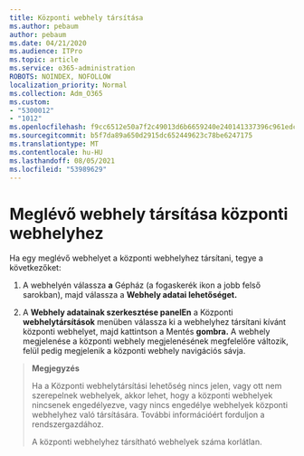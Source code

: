 ```yaml
---
title: Központi webhely társítása
ms.author: pebaum
author: pebaum
ms.date: 04/21/2020
ms.audience: ITPro
ms.topic: article
ms.service: o365-administration
ROBOTS: NOINDEX, NOFOLLOW
localization_priority: Normal
ms.collection: Adm_O365
ms.custom:
- "5300012"
- "1012"
ms.openlocfilehash: f9cc6512e50a7f2c49013d6b6659240e240141337396c961edc04225e130f54b
ms.sourcegitcommit: b5f7da89a650d2915dc652449623c78be6247175
ms.translationtype: MT
ms.contentlocale: hu-HU
ms.lasthandoff: 08/05/2021
ms.locfileid: "53989629"
---
```

# <a name="associate-existing-site-with-a-hub-site"></a>Meglévő webhely társítása központi webhelyhez

Ha egy meglévő webhelyet a központi webhelyhez társítani, tegye a következőket:
  
1. A webhelyén válassza **a** Gépház (a fogaskerék ikon a jobb felső sarokban), majd válassza a **Webhely adatai lehetőséget.**

2. A **Webhely adatainak szerkesztése panelEn** a Központi **webhelytársítások** menüben válassza ki a webhelyhez társítani kívánt központi webhelyet, majd kattintson a Mentés **gombra.** A webhely megjelenése a központi webhely megjelenésének megfelelőre változik, felül pedig megjelenik a központi webhely navigációs sávja.

>**Megjegyzés**
>
>Ha a Központi webhelytársítási lehetőség nincs jelen, vagy ott nem szerepelnek webhelyek, akkor lehet, hogy a központi webhelyek nincsenek engedélyezve, vagy nincs engedélye webhelyek központi webhelyhez való társítására. További információért forduljon a rendszergazdához.
>
>A központi webhelyhez társítható webhelyek száma korlátlan.
  